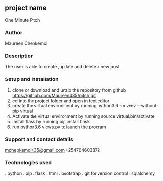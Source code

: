 ## project name
One Minute Pitch

### Author
Maureen Chepkemoi

### Description
The user is able to create ,update and delete a new post

### Setup and installation
1. clone or download and unzip the repository from github https://github.com/Maureen435/pitch.git
2. cd into the project folder and open in text editor
3. create the virtual environment by running python3.6 -m venv --without-pip virtual
4. Activate the virtual environment by running source virtual/bin/activate
5. install flask by running pip install flask
6. run python3.6 views.py to launch the program

### Support and contact details
mchepkemoi435@gmail.com    +254704603872

### Technologies used
. python
. pip
. flask
. html
. bootstrap
. git for version control
. sqlalchemy
